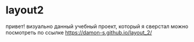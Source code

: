 # layout2
привет! визуально данный учебный проект, который я сверстал можно посмотреть по ссылке https://damon-s.github.io/layout_2/
